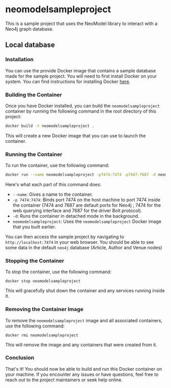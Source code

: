 # neomodelsampleproject

This is a sample project that uses the NeoModel library to interact with a Neo4j graph database.

## Local database
### Installation

You can use the provide Docker image that contains a sample database made for the sample project. You will need to first install Docker on your system. You can find instructions for installing Docker [here](https://docs.docker.com/get-docker).

### Building the Container

Once you have Docker installed, you can build the `neomodelsampleproject` container by running the following command in the root directory of this project:

```bash
docker build -t neomodelsampleproject .
```

This will create a new Docker image that you can use to launch the container.

### Running the Container

To run the container, use the following command:

```bash
docker run --name neomodelsampleproject -p7474:7474 -p7687:7687 -d neomodelsampleproject
```

Here's what each part of this command does:

- `--name`: Gives a name to the container.
- `-p 7474:7474`: Binds port 7474 on the host machine to port 7474 inside the container (7474 and 7687 are default ports for Neo4j ; 7474 for the web querying interface and 7687 for the driver Bolt protocol).
- `-d`: Runs the container in detached mode in the background.
- `neomodelsampleproject`: Uses the `neomodelsampleproject` Docker image that you built earlier.

You can then access the sample project by navigating to `http://localhost:7474` in your web browser. You should be able to see some data in the default `neo4j` database (Article, Author and Venue nodes)

### Stopping the Container

To stop the container, use the following command:

```
docker stop neomodelsampleproject
```

This will gracefully shut down the container and any services running inside it.

### Removing the Container Image

To remove the `neomodelsampleproject` image and all associated containers, use the following command:

```
docker rmi neomodelsampleproject
```

This will remove the image and any containers that were created from it.

### Conclusion

That's it! You should now be able to build and run this Docker container on your machine. If you encounter any issues or have questions, feel free to reach out to the project maintainers or seek help online.